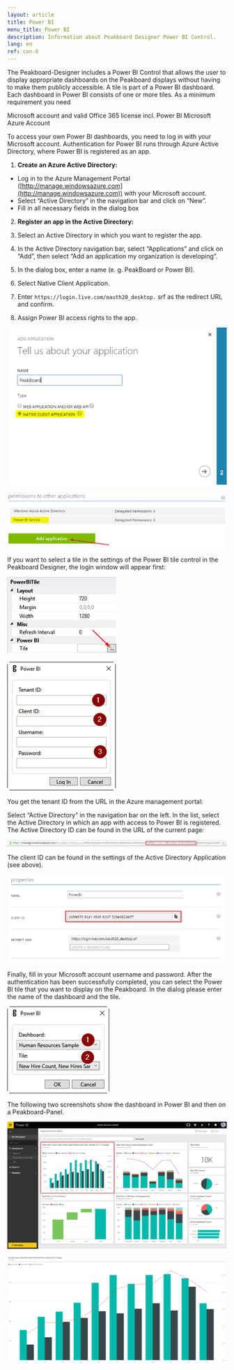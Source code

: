 ```yaml
---
layout: article
title: Power BI  
menu_title: Power BI
description: Information about Peakboard Designer Power BI Control.
lang: en
ref: con-6
---
```

The Peakboard-Designer includes a Power BI Control that allows the user to display appropriate dashboards on the Peakboard displays without having to make them publicly accessible. A tile is part of a Power BI dashboard. Each dashboard in Power BI consists of one or more tiles. As a minimum requirement you need

Microsoft account and valid Office 365 license incl. Power BI
Microsoft Azure Account

To access your own Power BI dashboards, you need to log in with your Microsoft account. Authentication for Power BI runs through Azure Active Directory, where Power BI is registered as an app.

1. **Create an Azure Active Directory:**

  * Log in to the Azure Management Portal ([http://manage.windowsazure.com](http://manage.windowsazure.com)) with your Microsoft account.
  * Select “Active Directory” in the navigation bar and click on “New”.
  * Fill in all necessary fields in the dialog box

2. **Register an app in the Active Directory:**

 1. Select an Active Directory in which you want to register the app.
 2. In the Active Directory navigation bar, select “Applications” and click on “Add”, then select “Add an application my organization is developing”.
 3. In the dialog box, enter a name (e. g. PeakBoard or Power BI).
 4. Select Native Client Application.
 5. Enter `https://login.live.com/oauth20_desktop.` srf as the redirect URL and confirm.
 6. Assign Power BI access rights to the app.

![image_1](/assets/images/Controls/Controls-Power/controlspowerbi02.png)


![image_1](/assets/images/Controls/Controls-Power/controlspowerbi03.png)

If you want to select a tile in the settings of the Power BI tile control in the Peakboard Designer, the login window will appear first:

![image_1](/assets/images/Controls/Controls-Power/controlspowerbi04.png)

![image_1](/assets/images/Controls/Controls-Power/controlspowerbi05.png)

You get the tenant ID from the URL in the Azure management portal:

Select “Active Directory” in the navigation bar on the left.
In the list, select the Active Directory in which an app with access to Power BI is registered.
The Active Directory ID can be found in the URL of the current page:

![image_1](/assets/images/Controls/Controls-Power/controlspowerbi06.png)

The client ID can be found in the settings of the Active Directory Application (see above).

![image_1](/assets/images/Controls/Controls-Power/controlspowerbi07.png)

Finally, fill in your Microsoft account username and password. After the authentication has been successfully completed, you can select the Power BI tile that you want to display on the Peakboard. In the dialog please enter the name of the dashboard and the tile.

![image_1](/assets/images/Controls/Controls-Power/controlspowerbi08.png)

The following two screenshots show the dashboard in Power BI and then on a Peakboard-Panel.

![image_1](/assets/images/Controls/Controls-Power/controlspowerbi09.png)

![image_1](/assets/images/Controls/Controls-Power/controlspowerbi10.png)
